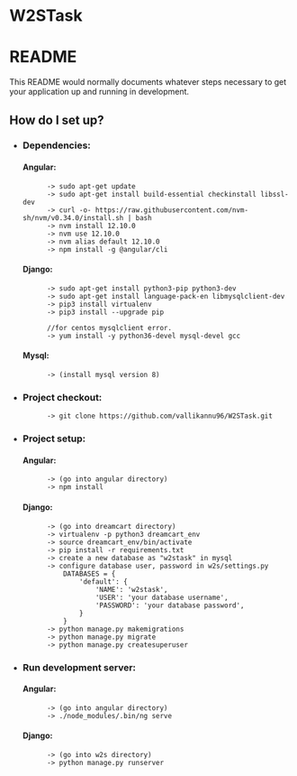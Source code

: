 # W2STask
# README


This README would normally documents whatever steps necessary to get your application up and running in development.

## How do I set up?

* ### Dependencies:

	#### Angular:
			-> sudo apt-get update
			-> sudo apt-get install build-essential checkinstall libssl-dev
			-> curl -o- https://raw.githubusercontent.com/nvm-sh/nvm/v0.34.0/install.sh | bash
			-> nvm install 12.10.0
			-> nvm use 12.10.0
			-> nvm alias default 12.10.0
			-> npm install -g @angular/cli

	#### Django:
    		-> sudo apt-get install python3-pip python3-dev
    		-> sudo apt-get install language-pack-en libmysqlclient-dev
    		-> pip3 install virtualenv
    		-> pip3 install --upgrade pip

			//for centos mysqlclient error.
			-> yum install -y python36-devel mysql-devel gcc

	#### Mysql:
    		-> (install mysql version 8)

* ### Project checkout:
            -> git clone https://github.com/vallikannu96/W2STask.git

* ### Project setup:

	#### Angular:
			-> (go into angular directory)
			-> npm install

	#### Django:
            -> (go into dreamcart directory)
            -> virtualenv -p python3 dreamcart_env
            -> source dreamcart_env/bin/activate
            -> pip install -r requirements.txt
	        -> create a new database as "w2stask" in mysql
            -> configure database user, password in w2s/settings.py
                DATABASES = {
                    'default': {
                        'NAME': 'w2stask',
                        'USER': 'your database username',
                        'PASSWORD': 'your database password',
                    }
                }
            -> python manage.py makemigrations
            -> python manage.py migrate
            -> python manage.py createsuperuser

* ### Run development server:

	#### Angular:
			-> (go into angular directory)
			-> ./node_modules/.bin/ng serve
	#### Django:
			-> (go into w2s directory)
			-> python manage.py runserver
